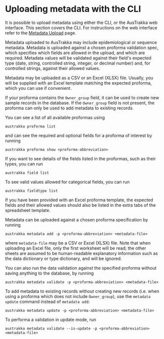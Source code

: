 
# Uploading metadata with the CLI

It is possible to upload metadata using either the CLI, or the AusTrakka web interface. 
This section covers the CLI. For instructions on the web interface refer to the [Metadata Upload](/Web-Interface/Uploads/metadata-uploads.md) page.

Metadata uploaded to AusTrakka may include epidemiological or sequence metadata. 
Metadata is uploaded against a chosen proforma validation spec, which specifies which fields are
allowed in the upload, and which are required. Metadata values will be validated against their field's 
expected type (date, string, controlled string, integer, or decimal number) and, for controlled strings, 
against their allowed values.

Metadata may be uploaded as a CSV or an Excel (XLSX) file. Usually, you will be supplied with an Excel 
template matching the expected proforma, which you can use if convenient.

If your proforma contains the `Owner_group` field, it can be used to create new sample 
records in the database. If the `Owner_group` field is not present, the proforma can only be used to 
add metadata to existing records.

You can see a list of all available proformas using 
```
austrakka proforma list
```
and can see the required and optional fields for a proforma of interest by running 
```
austrakka proforma show <proforma-abbreviation>
```

If you want to see details of the fields listed in the proformas, such as their types, you can run 
```
austrakka field list
```

To see valid values allowed for categorical fields, you can run 
```
austrakka fieldtype list
```

If you have been provided with an Excel proforma template, the expected fields and their allowed 
values should also be listed in the extra tabs of the spreadsheet template.

Metadata can be uploaded against a chosen proforma specification by running
```
austrakka metadata add -p <proforma-abbreviation> <metadata-file>
```
where `metadata-file` may be a CSV or Excel (XLSX) file. Note that when uploading an Excel file, only
the first worksheet will be read; the other sheets are assumed to be human-readable explanatory information
such as the data dictionary or type dictionary, and will be ignored.

You can also run the data validation against the specified proforma without saving anything to the database, 
by running
```
austrakka metadata validate -p <proforma-abbreviation> <metadata-file>
```


To add metadata to existing records without creating new records (i.e. when using a proforma which does not include `Owner_group`), use the `metadata update` command instead of `metadata add`:
```
austrakka metadata update -p <proforma-abbreviation> <metadata-file>
```

To performa a validation in update mode, run 
```
austrakka metadata validate --is-update -p <proforma-abbreviation> <metadata-file>
```

